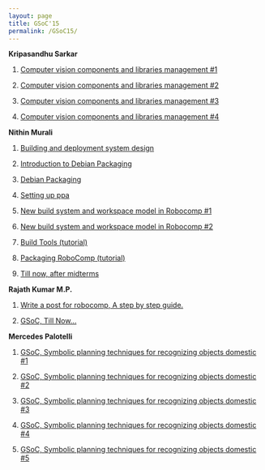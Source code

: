 ```yaml
---
layout: page
title: GSoC'15
permalink: /GSoC15/
---
```


**Kripasandhu Sarkar**

1. [Computer vision components and libraries management #1](http://robocomp.github.io/website/2015/07/02/kripa1/)

2. [Computer vision components and libraries management #2](http://robocomp.github.io/website/2015/07/02/Kripa2/)

3. [Computer vision components and libraries management #3](http://robocomp.github.io/website/2015/08/19/kripasindhu_sarkar_blog_3/)

4. [Computer vision components and libraries management #4](http://robocomp.github.io/website/2015/08/19/kripasindhu_sarkar_blog_4/)


**Nithin Murali**

1. [Building and deployment system design](http://robocomp.github.io/website/2015/05/23/nithin2/)

2. [Introduction to Debian Packaging](http://robocomp.github.io/website/2015/05/23/nithin1/)

3. [Debian Packaging](http://robocomp.github.io/website/2015/06/12/nithin8/)

4. [Setting up ppa](http://robocomp.github.io/website/2015/07/25/nithin10/)

5. [New build system and workspace model in Robocomp #1](http://robocomp.github.io/website/2015/06/20/nithin4/)

6. [New build system and workspace model in Robocomp #2](http://robocomp.github.io/website/2015/06/25/nithin5/)

7. [Build Tools (tutorial)](http://robocomp.github.io/website/2015/06/26/nithin6/)

8. [Packaging RoboComp (tutorial)](http://robocomp.github.io/website/2015/05/23/nithin3/)

9. [ Till now, after midterms](http://robocomp.github.io/website/2015/08/08/nithin9/)

**Rajath Kumar M.P.**

1. [Write a post for robocomp, A step by step guide.](http://robocomp.github.io/website/2015/05/23/post_on_webpage/)

2. [GSoC, Till Now...](http://robocomp.github.io/website/2015/06/25/rajath1/)

**Mercedes Palotelli**

1. [GSoC, Symbolic planning techniques for recognizing objects domestic #1](http://robocomp.github.io/website/2015/06/12/mercedes1/)

2. [GSoC, Symbolic planning techniques for recognizing objects domestic #2](http://robocomp.github.io/website/2015/06/15/mercedes2/)

3. [GSoC, Symbolic planning techniques for recognizing objects domestic #3](http://robocomp.github.io/website/2015/06/17/mercedes3/)

4. [GSoC, Symbolic planning techniques for recognizing objects domestic #4](http://robocomp.github.io/website/2015/08/13/mercedes4/)

5. [GSoC, Symbolic planning techniques for recognizing objects domestic #5](http://robocomp.github.io/website/2015/08/16/mercedes5/)

